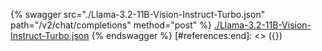 [#references:start]: <> ({ "template": "openapi" })
{% swagger src="./Llama-3.2-11B-Vision-Instruct-Turbo.json" path="/v2/chat/completions" method="post" %}
[./Llama-3.2-11B-Vision-Instruct-Turbo.json](./Llama-3.2-11B-Vision-Instruct-Turbo.json)
{% endswagger %}
[#references:end]: <> ({})
